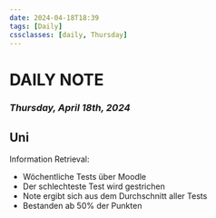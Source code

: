 ```yaml
---
date: 2024-04-18T18:39
tags: [Daily]
cssclasses: [daily, Thursday]
---
```

# DAILY NOTE
### *Thursday, April 18th, 2024*

## Uni
Information Retrieval: 
- Wöchentliche Tests über Moodle
- Der schlechteste Test wird gestrichen
- Note ergibt sich aus dem Durchschnitt aller Tests
- Bestanden ab 50% der Punkten